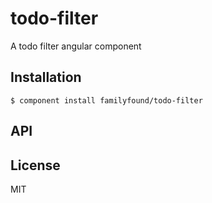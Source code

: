 
# todo-filter

  A todo filter angular component

## Installation

    $ component install familyfound/todo-filter

## API

   

## License

  MIT
